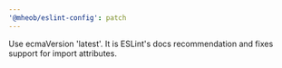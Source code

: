 ```yaml
---
'@mheob/eslint-config': patch
---
```


Use ecmaVersion 'latest'. It is ESLint's docs recommendation and fixes support for import attributes.
